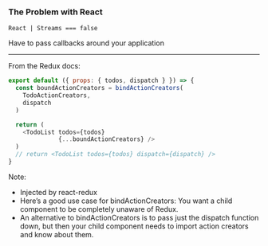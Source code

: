 ### The Problem with React

`React | Streams === false`

Have to pass callbacks around your application

---

From the Redux docs:

```javascript
export default ({ props: { todos, dispatch } }) => {
  const boundActionCreators = bindActionCreators(
    TodoActionCreators,
    dispatch
  )

  return (
    <TodoList todos={todos}
              {...boundActionCreators} />
  )
  // return <TodoList todos={todos} dispatch={dispatch} />
}
```

Note:
* Injected by react-redux
* Here’s a good use case for bindActionCreators:
    You want a child component to be completely unaware of Redux.
* An alternative to bindActionCreators is to pass
    just the dispatch function down, but then your child component
    needs to import action creators and know about them.
